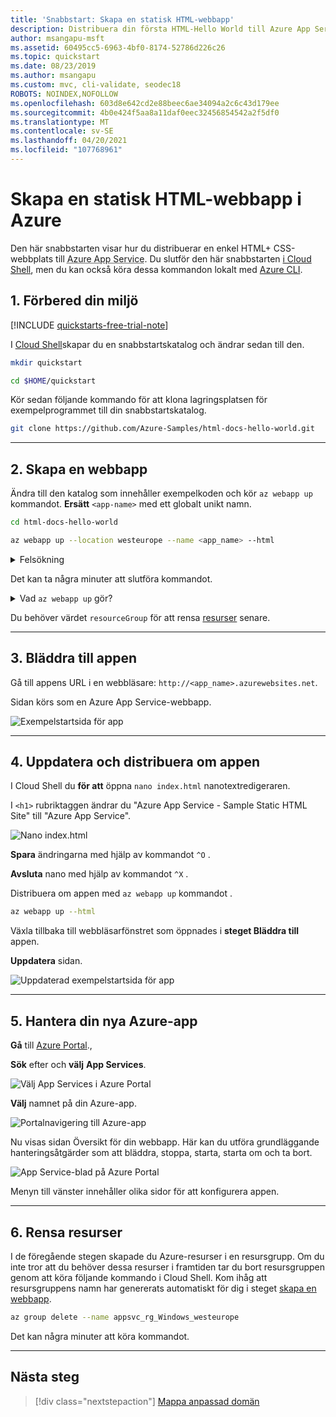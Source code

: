 ```yaml
---
title: 'Snabbstart: Skapa en statisk HTML-webbapp'
description: Distribuera din första HTML-Hello World till Azure App Service på några minuter. Du distribuerar med Git, vilket är ett av många sätt att distribuera till App Service.
author: msangapu-msft
ms.assetid: 60495cc5-6963-4bf0-8174-52786d226c26
ms.topic: quickstart
ms.date: 08/23/2019
ms.author: msangapu
ms.custom: mvc, cli-validate, seodec18
ROBOTS: NOINDEX,NOFOLLOW
ms.openlocfilehash: 603d8e642cd2e88beec6ae34094a2c6c43d179ee
ms.sourcegitcommit: 4b0e424f5aa8a11daf0eec32456854542a2f5df0
ms.translationtype: MT
ms.contentlocale: sv-SE
ms.lasthandoff: 04/20/2021
ms.locfileid: "107768961"
---
```

# <a name="create-a-static-html-web-app-in-azure"></a>Skapa en statisk HTML-webbapp i Azure

Den här snabbstarten visar hur du distribuerar en enkel HTML+ CSS-webbplats till <abbr title="En HTTP-baserad tjänst som är värd för webbprogram, REST API:er och mobila serverdelsprogram.">Azure App Service</abbr>. Du slutför den här snabbstarten [i Cloud Shell](../cloud-shell/overview.md), men du kan också köra dessa kommandon lokalt med [Azure CLI](/cli/azure/install-azure-cli).

## <a name="1-prepare-your-environment"></a>1. Förbered din miljö

[!INCLUDE [quickstarts-free-trial-note](../../includes/quickstarts-free-trial-note.md)]

I [Cloud Shell](../cloud-shell/overview.md)skapar du en snabbstartskatalog och ändrar sedan till den.

```bash
mkdir quickstart

cd $HOME/quickstart
```

Kör sedan följande kommando för att klona lagringsplatsen för exempelprogrammet till din snabbstartskatalog.

```bash
git clone https://github.com/Azure-Samples/html-docs-hello-world.git
```
<hr/>

## <a name="2-create-a-web-app"></a>2. Skapa en webbapp

Ändra till den katalog som innehåller exempelkoden och kör `az webapp up` kommandot. **Ersätt** `<app-name>` med ett globalt unikt namn.

```bash
cd html-docs-hello-world

az webapp up --location westeurope --name <app_name> --html
```

<details>
<summary>Felsökning</summary>
<ul>
<li>Om kommandot inte känns igen måste du ha Azure CLI installerat enligt <code>az</code> beskrivningen i <a href="#1-prepare-your-environment">Förbereda din miljö.</a></li>
<li>Ersätt <code>&lt;app-name&gt;</code> med ett namn som är unikt för hela Azure ( giltiga tecken är , och <em> <code>a-z</code> <code>0-9</code> <code>-</code> </em> ). Ett bra mönster är att använda en kombination av företagets namn och en appidentifierare.</li>
<li>Argumentet <code>--sku F1</code> skapar webbappen på prisnivån Kostnadsfri. Utelämna det här argumentet för att använda en snabbare premiumnivå, vilket medför en kostnad per timme.</li>
<li>Argumentet <code>--html</code> säger att allt mappinnehåll ska behandlas som statiskt innehåll och att byggautomatisering inaktiveras.</li>
<li>Du kan också inkludera argumentet där <code>--location &lt;location-name&gt;</code> är <code>&lt;location-name&gt;</code> en tillgänglig Azure-region. Du kan hämta en lista över tillåtna regioner för ditt Azure-konto genom att köra <a href="/cli/azure/appservice#az_appservice_list_locations"> <code>az account list-locations</code> </a> kommandot .</li>
</ul>
</details>

Det kan ta några minuter att slutföra kommandot. 

<details>
<summary>Vad <code>az webapp up</code> gör?</summary>
<p>Kommandot <code>az webapp up</code> utför följande åtgärder:</p>
<ul>
<li>Skapa en standardresursgrupp.</li>
<li>Skapa en App Service plan.</li>
<li><a href="/cli/azure/webapp#az_webapp_create">Skapa en App Service med</a> det angivna namnet.</li>
<li><a href="/azure/app-service/deploy-zip">Zip-distribuera</a> filer från den aktuella arbetskatalogen till appen.</li>
<li>När den körs visas meddelanden om resursskapande, loggning och ZIP-distribution.</li>
</ul>

När den är klar visas information som liknar följande exempel:

```output
{
  "app_url": "https://&lt;app_name&gt;.azurewebsites.net",
  "location": "westeurope",
  "name": "&lt;app_name&gt;",
  "os": "Windows",
  "resourcegroup": "appsvc_rg_Windows_westeurope",
  "serverfarm": "appsvc_asp_Windows_westeurope",
  "sku": "FREE",
  "src_path": "/home/&lt;username&gt;/quickstart/html-docs-hello-world ",
  &lt; JSON data removed for brevity. &gt;
}
```

</details>

Du behöver värdet `resourceGroup` för att rensa [resurser](#6-clean-up-resources) senare.

<hr/>

## <a name="3-browse-to-the-app"></a>3. Bläddra till appen

Gå till appens URL i en webbläsare: `http://<app_name>.azurewebsites.net`.

Sidan körs som en Azure App Service-webbapp.

![Exempelstartsida för app](media/quickstart-html/hello-world-in-browser-az.png)

<hr/>

## <a name="4-update-and-redeploy-the-app"></a>4. Uppdatera och distribuera om appen

I Cloud Shell du **för att** öppna `nano index.html` nanotextredigeraren. 

I `<h1>` rubriktaggen ändrar du "Azure App Service - Sample Static HTML Site" till "Azure App Service".

![Nano index.html](media/quickstart-html/nano-index-html.png)

**Spara** ändringarna med hjälp av kommandot `^O` .

**Avsluta** nano med hjälp av kommandot `^X` .

Distribuera om appen med `az webapp up` kommandot .

```bash
az webapp up --html
```

Växla tillbaka till webbläsarfönstret som öppnades i **steget Bläddra till** appen.

**Uppdatera** sidan.

![Uppdaterad exempelstartsida för app](media/quickstart-html/hello-azure-in-browser-az.png)

<hr/>

## <a name="5-manage-your-new-azure-app"></a>5. Hantera din nya Azure-app

**Gå** till [Azure Portal](https://portal.azure.com)., 

**Sök** efter och **välj** **App Services**.

![Välj App Services i Azure Portal](./media/quickstart-html/portal0.png)

**Välj** namnet på din Azure-app.

![Portalnavigering till Azure-app](./media/quickstart-html/portal1.png)

Nu visas sidan Översikt för din webbapp. Här kan du utföra grundläggande hanteringsåtgärder som att bläddra, stoppa, starta, starta om och ta bort.

![App Service-blad på Azure Portal](./media/quickstart-html/portal2.png)

Menyn till vänster innehåller olika sidor för att konfigurera appen.

<hr/>

## <a name="6-clean-up-resources"></a>6. Rensa resurser

I de föregående stegen skapade du Azure-resurser i en resursgrupp. Om du inte tror att du behöver dessa resurser i framtiden tar du bort resursgruppen genom att köra följande kommando i Cloud Shell. Kom ihåg att resursgruppens namn har genererats automatiskt för dig i steget [skapa en webbapp](#2-create-a-web-app).

```bash
az group delete --name appsvc_rg_Windows_westeurope
```

Det kan några minuter att köra kommandot.

<hr/>

## <a name="next-steps"></a>Nästa steg

> [!div class="nextstepaction"]
> [Mappa anpassad domän](app-service-web-tutorial-custom-domain-uiex.md)
